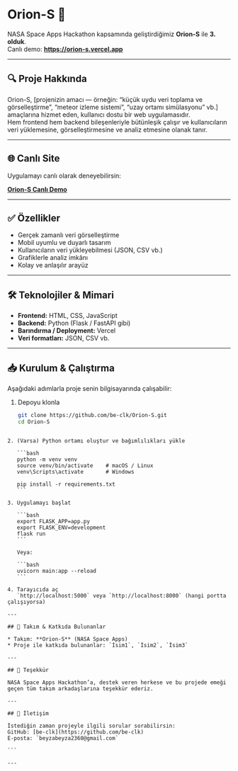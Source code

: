 
# Orion-S 🚀

NASA Space Apps Hackathon kapsamında geliştirdiğimiz **Orion-S** ile **3. olduk**.  
Canlı demo: **https://orion-s.vercel.app**

---

## 🔍 Proje Hakkında

Orion-S, [projenizin amacı — örneğin: “küçük uydu veri toplama ve görselleştirme”, “meteor izleme sistemi”, “uzay ortamı simülasyonu” vb.] amaçlarına hizmet eden, kullanıcı dostu bir web uygulamasıdır.  
Hem frontend hem backend bileşenleriyle bütünleşik çalışır ve kullanıcıların veri yüklemesine, görselleştirmesine ve analiz etmesine olanak tanır.

---

## 🌐 Canlı Site

Uygulamayı canlı olarak deneyebilirsin:

[**Orion-S Canlı Demo**](https://orion-s.vercel.app)

---

## ✅ Özellikler

- Gerçek zamanlı veri görselleştirme  
- Mobil uyumlu ve duyarlı tasarım  
- Kullanıcıların veri yükleyebilmesi (JSON, CSV vb.)  
- Grafiklerle analiz imkânı  
- Kolay ve anlaşılır arayüz  

---

## 🛠 Teknolojiler & Mimari

- **Frontend:** HTML, CSS, JavaScript  
- **Backend:** Python (Flask / FastAPI gibi)  
- **Barındırma / Deployment:** Vercel  
- **Veri formatları:** JSON, CSV vb.  

---

## 📥 Kurulum & Çalıştırma

Aşağıdaki adımlarla proje senin bilgisayarında çalışabilir:

1. Depoyu klonla  
   ```bash
   git clone https://github.com/be-clk/Orion-S.git
   cd Orion-S
````

2. (Varsa) Python ortamı oluştur ve bağımlılıkları yükle

   ```bash
   python -m venv venv
   source venv/bin/activate    # macOS / Linux
   venv\Scripts\activate       # Windows

   pip install -r requirements.txt
   ```

3. Uygulamayı başlat

   ```bash
   export FLASK_APP=app.py
   export FLASK_ENV=development
   flask run
   ```

   Veya:

   ```bash
   uvicorn main:app --reload
   ```

4. Tarayıcıda aç
   `http://localhost:5000` veya `http://localhost:8000` (hangi portta çalışıyorsa)

---

## 👥 Takım & Katkıda Bulunanlar

* Takım: **Orion-S** (NASA Space Apps)
* Proje ile katkıda bulunanlar: `İsim1`, `İsim2`, `İsim3`

---

## 🙏 Teşekkür

NASA Space Apps Hackathon’a, destek veren herkese ve bu projede emeği geçen tüm takım arkadaşlarına teşekkür ederiz.

---

## 📨 İletişim

İstediğin zaman projeyle ilgili sorular sorabilirsin:
GitHub: [be-clk](https://github.com/be-clk)
E-posta: `beyzabeyza2360@gmail.com`

```

---

